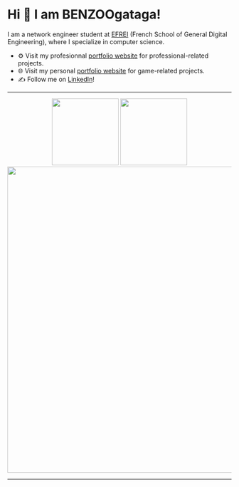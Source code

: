 
# Hi 👋 I am BENZOOgataga! 
I am a network engineer student at [EFREI](https://efrei.fr/) (French School of General Digital Engineering), where I specialize in computer science.

- ⚙️ Visit my profesionnal [portfolio website](https://benzoogataga.com/) for professional-related projects.
- 🌐 Visit my personal [portfolio website](https://benzoogataga.com/) for game-related projects.
- ✍️ Follow me on [LinkedIn](https://www.linkedin.com/in/louismorice/)!

---

<p align="center">
  <img height=150 src="https://github-readme-stats.vercel.app/api?username=BENZOOgataga&show_icons=true&theme=react&border_color=61dafb&hide_border=true">
  <img height=150 src="https://github-readme-stats.vercel.app/api/top-langs/?username=BENZOOgataga&hide=c%23,powershell,Mathematica,Ruby,Objective-C,Objective-C%2b%2b,Cuda&title_color=61dafb&text_color=ffffff&icon_color=61dafb&bg_color=20232a&langs_count=8&layout=compact&border_color=61dafb&hide_border=true&size_weight=0.5&count_weight=0.5"><br>
  <img src="https://github-readme-activity-graph.vercel.app/graph?username=BENZOOgataga&theme=react-dark&bg_color=20232a&hide_border=true" width=688>
</p>

---
